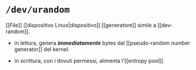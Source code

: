 # `/dev/urandom`

[[File]] [[dispositivo Linux|dispositivo]] [[generatore]] simile a [[dev-random]].

- in lettura, genera ***immediatamente*** bytes dal [[pseudo-random number generator]] del kernel.

- in scrittura, con i dovuti permessi, alimenta l'[[entropy pool]].
